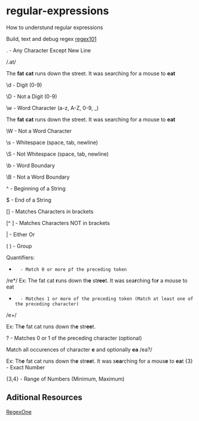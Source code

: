 # regular-expressions
How to understund regular expressions

Build, text and debug regex [regex101](https://regex101.com/)

.       - Any Character Except New Line

/.at/

The **fat** **cat** runs down the street.
     It was searching for a mouse to **eat**


\d      - Digit (0-9)

\D      - Not a Digit (0-9)

\w      - Word Character (a-z, A-Z, 0-9, _)

The **fat** **cat** runs down the street.
     It was searching for a mouse to **eat**
     
\W      - Not a Word Character

\s      - Whitespace (space, tab, newline)

\S      - Not Whitespace (space, tab, newline)

\b      - Word Boundary

\B      - Not a Word Boundary

^       - Beginning of a String

$       - End of a String

[]      - Matches Characters in brackets

[^ ]    - Matches Characters NOT in brackets

|       - Either Or

( )     - Group

Quantifiers:
*       - Match 0 or more pf the preceding token

/re*/
Ex: The fat cat **r**uns down th**e** st**ree**t.
     It was sea**r**ching fo**r** a mouse to eat
  
+       - Matches 1 or more of the preceding token (Match at least one of the preceding character)

/e+/

Ex: Th**e** fat cat runs down th**e** str**ee**t.
   
?       - Matches 0 or 1 of the preceding character (optional) 

Match all occurences of character **e** and optionally **ea**
/ea?/

Ex: Th**e** fat cat runs down th**e** str**ee**t.
     It was s**ea**rching for a mous**e** to **ea**t
{3}     - Exact Number

{3,4}   - Range of Numbers (Minimum, Maximum)

## Aditional Resources
[RegexOne](https://regexone.com/lesson/introduction_abcs)
